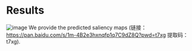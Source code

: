 # Results

![image]([https://github.com/yfhdm/GCRANet/edit/main/images/pred.png])
We provide the predicted saliency maps (链接：https://pan.baidu.com/s/1m-4B2e3hxnqfp1q7C9dZ8Q?pwd=t7xg 提取码：t7xg).

